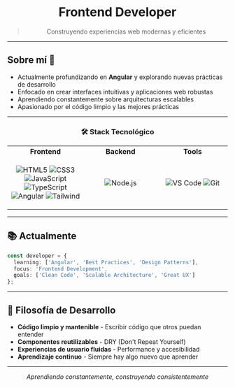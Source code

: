 <div align="center">

# Frontend Developer

> Construyendo experiencias web modernas y eficientes

</div>

---

## Sobre mí 💭

- Actualmente profundizando en **Angular** y explorando nuevas prácticas de desarrollo
- Enfocado en crear interfaces intuitivas y aplicaciones web robustas
- Aprendiendo constantemente sobre arquitecturas escalables
- Apasionado por el código limpio y las mejores prácticas

---

<div align="center">

### 🛠️ Stack Tecnológico

<table>
<tr>
<td align="center" width="200">
<b>Frontend</b>
</td>
<td align="center" width="200">
<b>Backend</b>
</td>
<td align="center" width="200">
<b>Tools</b>
</td>
</tr>
<tr>
<td align="center">

![HTML5](https://img.shields.io/badge/HTML5-E34F26?style=for-the-badge&logo=html5&logoColor=white)
![CSS3](https://img.shields.io/badge/CSS3-1572B6?style=for-the-badge&logo=css3&logoColor=white)
![JavaScript](https://img.shields.io/badge/JavaScript-F7DF1E?style=for-the-badge&logo=javascript&logoColor=black)
![TypeScript](https://img.shields.io/badge/TypeScript-007ACC?style=for-the-badge&logo=typescript&logoColor=white)
![Angular](https://img.shields.io/badge/Angular-DD0031?style=for-the-badge&logo=angular&logoColor=white)
![Tailwind](https://img.shields.io/badge/Tailwind_CSS-38B2AC?style=for-the-badge&logo=tailwind-css&logoColor=white)

</td>
<td align="center">

![Node.js](https://img.shields.io/badge/Node.js-339933?style=for-the-badge&logo=nodedotjs&logoColor=white)

</td>
<td align="center">

![VS Code](https://img.shields.io/badge/VS_Code-007ACC?style=for-the-badge&logo=visual-studio-code&logoColor=white)
![Git](https://img.shields.io/badge/Git-F05032?style=for-the-badge&logo=git&logoColor=white)

</td>
</tr>
</table>

</div>

---

## 📚 Actualmente

```typescript
const developer = {
  learning: ['Angular', 'Best Practices', 'Design Patterns'],
  focus: 'Frontend Development',
  goals: ['Clean Code', 'Scalable Architecture', 'Great UX']
};
```

---

## 🎯 Filosofía de Desarrollo

- **Código limpio y mantenible** - Escribir código que otros puedan entender
- **Componentes reutilizables** - DRY (Don't Repeat Yourself)
- **Experiencias de usuario fluidas** - Performance y accesibilidad
- **Aprendizaje continuo** - Siempre hay algo nuevo que aprender

---

<div align="center">

*Aprendiendo constantemente, construyendo consistentemente*

</div>